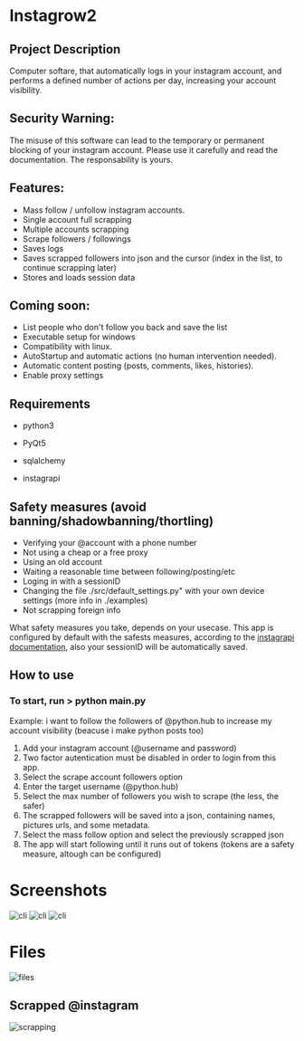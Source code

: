 # Instagrow2

## Project Description
Computer softare, that automatically logs in your instagram account, and performs a defined number of actions per day, increasing your account visibility. 

## Security Warning:
The misuse of this software can lead to the temporary or permanent blocking of your instagram account. Please use it carefully and read the documentation. The responsability is yours.

## Features:
- Mass follow / unfollow instagram accounts.
- Single account full scrapping
- Multiple accounts scrapping
- Scrape followers / followings
- Saves logs
- Saves scrapped followers into json and the cursor (index in the list, to continue scrapping later)
- Stores and loads session data

## Coming soon:
- List people who don't follow you back and save the list
- Executable setup for windows
- Compatibility with linux.
- AutoStartup and automatic actions (no human intervention needed).
- Automatic content posting (posts, comments, likes, histories).
- Enable proxy settings

## Requirements
- python3

- PyQt5
- sqlalchemy
- instagrapi

## Safety measures (avoid banning/shadowbanning/thortling)
- Verifying your @account with a phone number
- Not using a cheap or a free proxy
- Using an old account
- Waiting a reasonable time between following/posting/etc
- Loging in with a sessionID
- Changing the file ./src/default_settings.py" with your own device settings (more info in ./examples)
- Not scrapping foreign info

What safety measures you take, depends on your usecase. This app is configured by default with the safests measures, according to the [instagrapi documentation](https://subzeroid.github.io/instagrapi/usage-guide/best-practices.html), also your sessionID will be automatically saved.

## How to use

### To start, run > python main.py

Example: i want to follow the followers of @python.hub to increase my account visibility (beacuse i make python posts too)

1. Add your instagram account (@username and password)
2. Two factor autentication must be disabled in order to login from this app.
3. Select the scrape account followers option
4. Enter the target username (@python.hub)
5. Select the max number of followers you wish to scrape (the less, the safer)
6. The scrapped followers will be saved into a json, containing names, pictures urls, and some metadata.
7. Select the mass follow option and select the previously scrapped json
8. The app will start following until it runs out of tokens (tokens are a safety measure, altough can be configured)

# Screenshots

![cli](https://i.imgur.com/lgoh0yp.png)
![cli](https://i.imgur.com/ZV3U7ot.png)
![cli](https://i.imgur.com/PSv2VMf.png)

# Files

![files](https://i.imgur.com/YYeQuTe.png)

## Scrapped @instagram
![scrapping](https://i.imgur.com/AK6Izqh.png)
